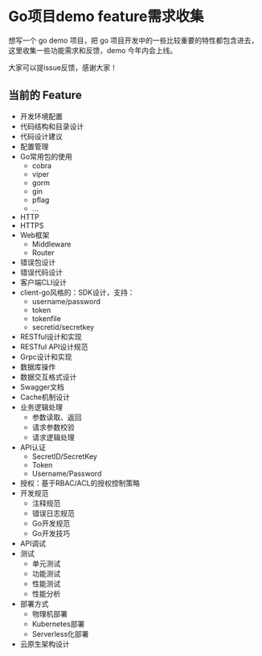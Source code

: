 # Go项目demo feature需求收集

想写一个 go demo 项目，把 go 项目开发中的一些比较重要的特性都包含进去，这里收集一些功能需求和反馈，demo 今年内会上线。

大家可以提issue反馈，感谢大家！


## 当前的 Feature

+ 开发环境配置
+ 代码结构和目录设计
+ 代码设计建议
+ 配置管理
+ Go常用包的使用
  + cobra
  + viper
  + gorm
  + gin
  + pflag
  + ...
+ HTTP
+ HTTPS
+ Web框架
  + Middleware
  + Router
+ 错误包设计
+ 错误代码设计
+ 客户端CLI设计
+ client-go风格的：SDK设计，支持：
  + username/password
  + token
  + tokenfile
  + secretid/secretkey
+ RESTful设计和实现
+ RESTful API设计规范
+ Grpc设计和实现
+ 数据库操作
+ 数据交互格式设计
+ Swagger文档
+ Cache机制设计
+ 业务逻辑处理
  + 参数读取、返回
  + 请求参数校验
  + 请求逻辑处理
+ API认证
  + SecretID/SecretKey
  + Token
  + Username/Password
+ 授权：基于RBAC/ACL的授权控制策略
+ 开发规范
  + 注释规范
  + 错误日志规范
  + Go开发规范
  + Go开发技巧
+ API调试
+ 测试
  + 单元测试
  + 功能测试
  + 性能测试
  + 性能分析
+ 部署方式
  + 物理机部署
  + Kubernetes部署
  + Serverless化部署
+ 云原生架构设计
